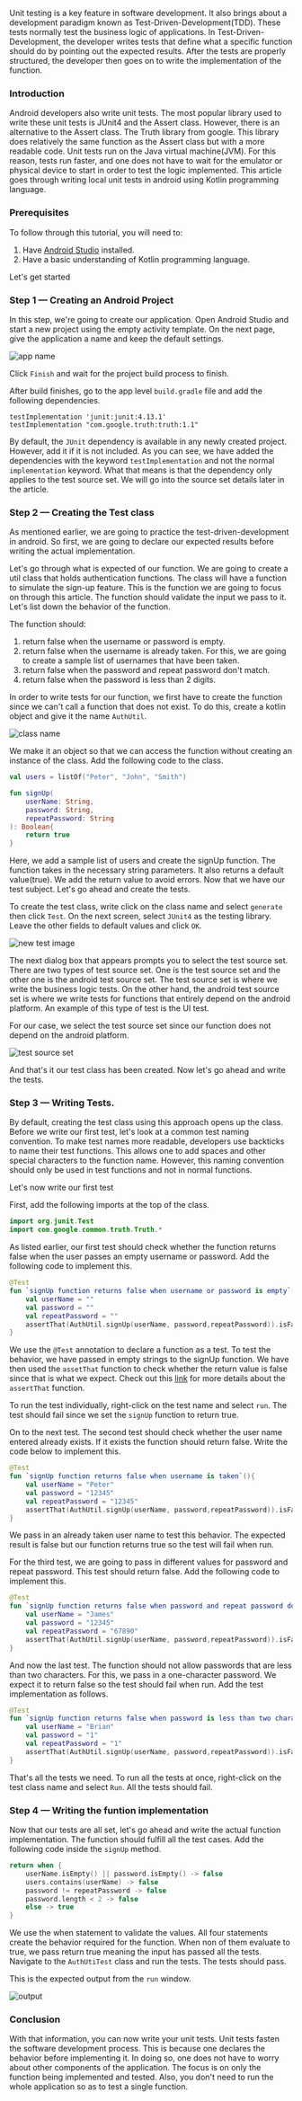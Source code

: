 Unit testing is a key feature in software development. It also brings about a development paradigm known as Test-Driven-Development(TDD). These tests normally test the business logic of applications. In Test-Driven-Development, the developer writes tests that define what a specific function should do by pointing out the expected results. After the tests are properly structured, the developer then goes on to write the implementation of the function.

### Introduction
Android developers also write unit tests. The most popular library used to write these unit tests is JUnit4 and the Assert class. However, there is an alternative to the Assert class. The Truth library from google. This library does relatively the same function as the Assert class but with a more readable code. Unit tests run on the Java virtual machine(JVM). For this reason, tests run faster, and one does not have to wait for the emulator or physical device to start in order to test the logic implemented. This article goes through writing local unit tests in android using Kotlin programming language.

### Prerequisites
To follow through this tutorial, you will need to:
  1. Have [Android Studio](https://developer.android.com/studio) installed.
  2. Have a basic understanding of Kotlin programming language.

Let's get started

### Step 1 — Creating an Android Project
In this step, we're going to create our application. Open Android Studio and start a new project using the empty activity template. On the next page, give the application a name and keep the default settings.

![app name](/engineering-education/building-local-unit-tests-in-android-kotlin/app-name.png)

Click `Finish` and wait for the project build process to finish.

After build finishes, go to the app level `build.gradle` file and add the following dependencies.

```Gradle
testImplementation 'junit:junit:4.13.1'
testImplementation "com.google.truth:truth:1.1"
```

By default, the `JUnit` dependency is available in any newly created project. However, add it if it is not included. As you can see, we have added the dependencies with the keyword `testImplementation` and not the normal `implementation` keyword. What that means is that the dependency only applies to the test source set. We will go into the source set details later in the article.

### Step 2 — Creating the Test class
As mentioned earlier, we are going to practice the test-driven-development in android. So first, we are going to declare our expected results before writing the actual implementation.

Let's go through what is expected of our function. We are going to create a util class that holds authentication functions. The class will have a function to simulate the sign-up feature. This is the function we are going to focus on through this article. The function should validate the input we pass to it. Let's list down the behavior of the function.

The function should:
  1. return false when the username or password is empty.
  2. return false when the username is already taken. For this, we are going to create a sample list of usernames that have been taken.
  3. return false when the password and repeat password don't match.
  4. return false when the password is less than 2 digits.

In order to write tests for our function, we first have to create the function since we can't call a function that does not exist. To do this, create a kotlin object and give it the name `AuthUtil`.

![class name](/engineering-education/building-local-unit-tests-in-android-kotlin/class-name.png)

We make it an object so that we can access the function without creating an instance of the class. Add the following code to the class.

```Kotlin
val users = listOf("Peter", "John", "Smith")

fun signUp(
    userName: String,
    password: String,
    repeatPassword: String
): Boolean{
    return true
}
```

Here, we add a sample list of users and create the signUp function. The function takes in the necessary string parameters. It also returns a default value(true). We add the return value to avoid errors. Now that we have our test subject. Let's go ahead and create the tests.

To create the test class, write click on the class name and select `generate` then click `Test`. On the next screen, select `JUnit4` as the testing library. Leave the other fields to default values and click `OK`.

![new test image](/engineering-education/building-local-unit-tests-in-android-kotlin/test.png)

The next dialog box that appears prompts you to select the test source set. There are two types of test source set. One is the test source set and the other one is the android test source set. The test source set is where we write the business logic tests. On the other hand, the android test source set is where we write tests for functions that entirely depend on the android platform. An example of this type of test is the UI test. 

For our case, we select the test source set since our function does not depend on the android platform.

![test source set](/engineering-education/building-local-unit-tests-in-android-kotlin/test-source.png)

And that's it our test class has been created. Now let's go ahead and write the tests.

### Step 3 — Writing Tests.
By default, creating the test class using this approach opens up the class. Before we write our first test, let's look at a common test naming convention. To make test names more readable, developers use backticks to name their test functions. This allows one to add spaces and other special characters to the function name. However, this naming convention should only be used in test functions and not in normal functions.

Let's now write our first test

First, add the following imports at the top of the class.

```Kotlin
import org.junit.Test
import com.google.common.truth.Truth.*
```

As listed earlier, our first test should check whether the function returns false when the user passes an empty username or password. Add the following code to implement this.

```Kotlin
@Test
fun `signUp function returns false when username or password is empty`(){
    val userName = ""
    val password = ""
    val repeatPassword = ""
    assertThat(AuthUtil.signUp(userName, password,repeatPassword)).isFalse()
}
```

We use the `@Test` annotation to declare a function as a test. To test the behavior, we have passed in empty strings to the signUp function. We have then used the `assetThat` function to check whether the return value is false since that is what we expect. Check out this [link](https://truth.dev/) for more details about the `assertThat` function. 

To run the test individually, right-click on the test name and select `run`. The test should fail since we set the `signUp` function to return true.

On to the next test. The second test should check whether the user name entered already exists. If it exists the function should return false. Write the code below to implement this.

```Kotlin
@Test
fun `signUp function returns false when username is taken`(){
    val userName = "Peter"
    val password = "12345"
    val repeatPassword = "12345"
    assertThat(AuthUtil.signUp(userName, password,repeatPassword)).isFalse()
}
```
We pass in an already taken user name to test this behavior. The expected result is false but our function returns true so the test will fail when run.

For the third test, we are going to pass in different values for password and repeat password. This test should return false. Add the following code to implement this.

```Kotlin
@Test
fun `signUp function returns false when password and repeat password don't match`(){
    val userName = "James"
    val password = "12345"
    val repeatPassword = "67890"
    assertThat(AuthUtil.signUp(userName, password,repeatPassword)).isFalse()
}
```

And now the last test. The function should not allow passwords that are less than two characters. For this, we pass in a one-character password. We expect it to return false so the test should fail when run. Add the test implementation as follows.

```Kotlin
@Test
fun `signUp function returns false when password is less than two characters`(){
    val userName = "Brian"
    val password = "1"
    val repeatPassword = "1"
    assertThat(AuthUtil.signUp(userName, password,repeatPassword)).isFalse()
}
```
That's all the tests we need. To run all the tests at once, right-click on the test class name and select `Run`. All the tests should fail.

### Step 4 — Writing the funtion implementation
Now that our tests are all set, let's go ahead and write the actual function implementation. The function should fulfill all the test cases. Add the following code inside the `signUp` method.

```Kotlin
return when {
    userName.isEmpty() || password.isEmpty() -> false
    users.contains(userName) -> false
    password != repeatPassword -> false
    password.length < 2 -> false
    else -> true
}
```
We use the when statement to validate the values. All four statements create the behavior required for the function. When non of them evaluate to true, we pass return true meaning the input has passed all the tests. Navigate to the `AuthUtiTest` class and run the tests. The tests should pass.

This is the expected output from the `run` window.

![output](/engineering-education/building-local-unit-tests-in-android-kotlin/output.png)

### Conclusion
With that information, you can now write your unit tests. Unit tests fasten the software development process. This is because one declares the behavior before implementing it. In doing so, one does not have to worry about other components of the application. The focus is on only the function being implemented and tested. Also, you don't need to run the whole application so as to test a single function.